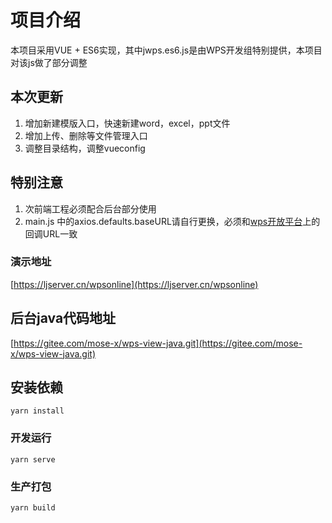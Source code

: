 # 项目介绍
本项目采用VUE + ES6实现，其中jwps.es6.js是由WPS开发组特别提供，本项目对该js做了部分调整

## 本次更新
1. 增加新建模版入口，快速新建word，excel，ppt文件
2. 增加上传、删除等文件管理入口
3. 调整目录结构，调整vueconfig

## 特别注意
1. 次前端工程必须配合后台部分使用
2. main.js 中的axios.defaults.baseURL请自行更换，必须和[wps开放平台](https://open.wps.cn/weboffice)上的回调URL一致

### 演示地址
[https://ljserver.cn/wpsonline](https://ljserver.cn/wpsonline)

## 后台java代码地址
[https://gitee.com/mose-x/wps-view-java.git](https://gitee.com/mose-x/wps-view-java.git)

## 安装依赖
```
yarn install
```

### 开发运行
```
yarn serve
```

### 生产打包
```
yarn build
```